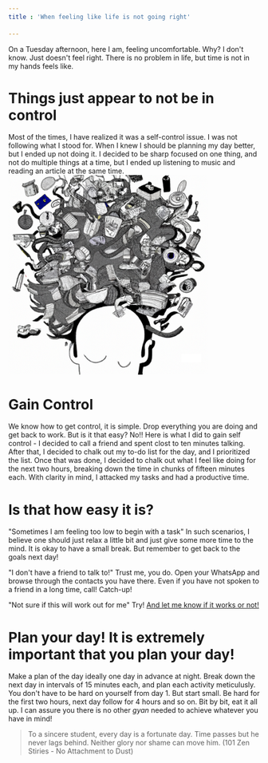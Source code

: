```yaml
---
title : 'When feeling like life is not going right'

---
```


On a Tuesday afternoon, here I am, feeling uncomfortable. Why? I don't know. <!--more-->Just doesn't feel right. There is no problem in life, but time is not in my hands feels like. 

# Things just appear to not be in control

Most of the times, I have realized it was a self-control issue. I was not following what I stood for. When I knew I should be planning my day better, but I ended up not doing it. I decided to be sharp focused on one thing, and not do multiple things at a time, but I ended up listening to music and reading an article at the same time. 
<img width = "400" class="right" src="/images/cluttered-mind.png" alt="">



# Gain Control

We know how to get control, it is simple. Drop everything you are doing and get back to work. But is it that easy? No!! 
Here is what I did to gain self control -
I decided to call a friend and spent clost to ten minutes talking. After that, I decided to chalk out my to-do list for the day, and I prioritized the list. Once that was done, I decided to chalk out what I feel like doing for the next two hours, breaking down the time in chunks of fifteen minutes each. With clarity in mind, I attacked my tasks and had a productive time. 


# Is that how easy it is?
"Sometimes I am feeling too low to begin with a task"
In such scenarios, I believe one should just relax a little bit and just give some more time to the mind. It is okay to have a small break. But remember to get back to the goals next day!

"I don't have a friend to talk to!"
Trust me, you do. Open your WhatsApp and browse through the contacts you have there. Even if you have not spoken to a friend in a long time, call! Catch-up!


"Not sure if this will work out for me"
Try! [And let me know if it works or not!](/contact/)


# Plan your day! It is extremely important that you plan your day!
Make a plan of the day ideally one day in advance at night. Break down the next day in intervals of 15 minutes each, and plan each activity meticulusly. You don't have to be hard on yourself from day 1. But start small. Be hard for the first two hours, next day follow for 4 hours and so on. Bit by bit, eat it all up. 
I can assure you there is no other *gyan* needed to achieve whatever you have in mind!

> To a sincere student, every day is a fortunate day. Time passes but he never lags behind. Neither glory nor shame can move him.
(101 Zen Stiries - No Attachment to Dust)
